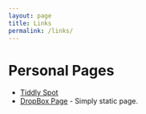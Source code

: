 ```yaml
---
layout: page
title: Links
permalink: /links/
---
```



# Personal Pages

* [Tiddly Spot](http://sam.baskinger.tiddlyspot.com)
* [DropBox Page](https://dl.dropboxusercontent.com/u/24178519/www/index.html) - Simply static page.

